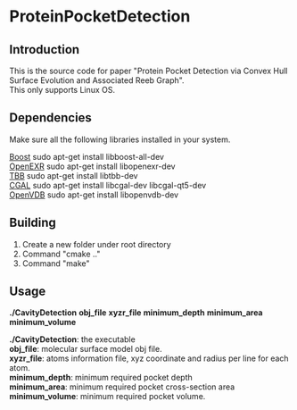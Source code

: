 # ProteinPocketDetection

## Introduction
This is the source code for paper "Protein Pocket Detection via Convex Hull Surface Evolution and Associated Reeb Graph".<br />
This only supports Linux OS.<br />

## Dependencies
Make sure all the following libraries installed in your system.<br />

[Boost](https://www.boost.org/) sudo apt-get install libboost-all-dev <br /> 
[OpenEXR](http://www.openexr.com/) sudo apt-get install libopenexr-dev <br />
[TBB](https://www.threadingbuildingblocks.org/) sudo apt-get install libtbb-dev <br />
[CGAL](https://www.cgal.org/) sudo apt-get install libcgal-dev libcgal-qt5-dev <br />
[OpenVDB](http://www.openvdb.org/) sudo apt-get install libopenvdb-dev <br />

## Building
1. Create a new folder under root directory<br />
2. Command "cmake .."<br />
3. Command "make"<br />

## Usage
**./CavityDetection** **obj_file** **xyzr_file** **minimum_depth** **minimum_area** **minimum_volume**<br />

**./CavityDetection**: the executable<br />
**obj_file**: molecular surface model obj file.<br />
**xyzr_file**: atoms information file, xyz coordinate and radius per line for each atom.<br />
**minimum_depth**: minimum required pocket depth<br />
**minimum_area**: minimum required pocket cross-section area<br />
**minimum_volume**: minimum required pocket volume.<br />
